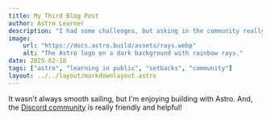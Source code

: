 ```yaml
---
title: My Third Blog Post
author: Astro Learner
description: "I had some challenges, but asking in the community really helped!"
image:
    url: "https://docs.astro.build/assets/rays.webp"
    alt: "The Astro logo on a dark background with rainbow rays."
date: 2025-02-18
tags: ["astro", "learning in public", "setbacks", "community"]
layout: ../../layout/markdownlayout.astro
---
```

It wasn't always smooth sailing, but I'm enjoying building with Astro. And, the [Discord community](https://astro.build/chat) is really friendly and helpful!